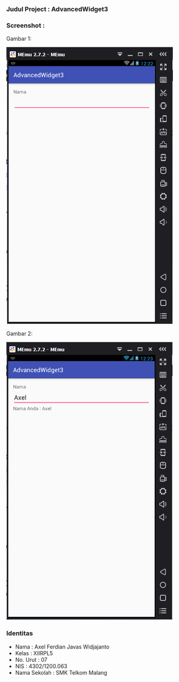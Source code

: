 ### Judul Project : AdvancedWidget3
### Screenshot :
Gambar 1: 

![alt text](https://github.com/axelferdian/AdvancedWidget3/blob/master/3.1.PNG)

Gambar 2: 

![alt text](https://github.com/axelferdian/AdvancedWidget3/blob/master/3.2.PNG)
### Identitas
+ Nama : Axel Ferdian Javas Widjajanto
+ Kelas : XIIRPL5
+ No. Urut : 07
+ NIS : 4302/1200.063
+ Nama Sekolah : SMK Telkom Malang
